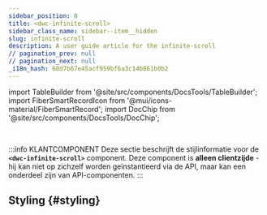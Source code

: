 ```yaml
---
sidebar_position: 0
title: <dwc-infinite-scroll>
sidebar_class_name: sidebar--item__hidden
slug: infinite-scroll
description: A user guide article for the infinite-scroll
// pagination_prev: null
// pagination_next: null
_i18n_hash: 68d7b67e45acf959bf6a3c14b861b0b2
---
```

import TableBuilder from '@site/src/components/DocsTools/TableBuilder';
import FiberSmartRecordIcon from '@mui/icons-material/FiberSmartRecord';
import DocChip from '@site/src/components/DocsTools/DocChip';

<DocChip chip='shadow' />

<br />

:::info KLANTCOMPONENT
Deze sectie beschrijft de stijlinformatie voor de **`<dwc-infinite-scroll>`** component. Deze component is **alleen clientzijde** - hij kan niet op zichzelf worden geïnstantieerd via de API, maar kan een onderdeel zijn van API-componenten.
:::

## Styling {#styling}

<TableBuilder name="dwc-infinite-scroll" clientComponent />
